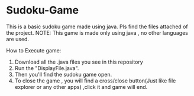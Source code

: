# Sudoku-Game
This is a basic sudoku game made using java. Pls find the files attached of the project.
NOTE: This game is made only using java , no other languages are used.

How to Execute game:
1. Download all the .java files you see in this repository
2. Run the "DisplayFile.java".
3. Then you'll find the sudoku game open.
4. To close the game , you will find a cross/close button(Just like file explorer or any other apps) ,click it and game will end.
